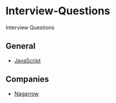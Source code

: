 # Interview-Questions
Interview Questions

## General
* [JavaScript](./general/javascript.md)


## Companies
* [Nagarrow](./company/nagarrow.md)